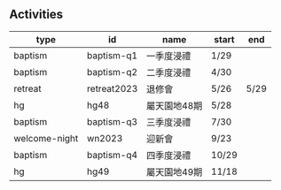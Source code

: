 ## Activities

| type | id | name | start | end |
| - | - | - | - |- |
| baptism | baptism-q1 | 一季度浸禮 | 1/29 | |
| baptism | baptism-q2 | 二季度浸禮 | 4/30 | |
| retreat | retreat2023 | 退修會 | 5/26 | 5/29 |
| hg | hg48 | 屬天園地48期 | 5/28 | |
| baptism | baptism-q3 | 三季度浸禮 | 7/30 | |
| welcome-night | wn2023 | 迎新會 | 9/23 |
| baptism | baptism-q4 | 四季度浸禮 | 10/29 | |
| hg | hg49 | 屬天園地49期 | 11/18 | |

